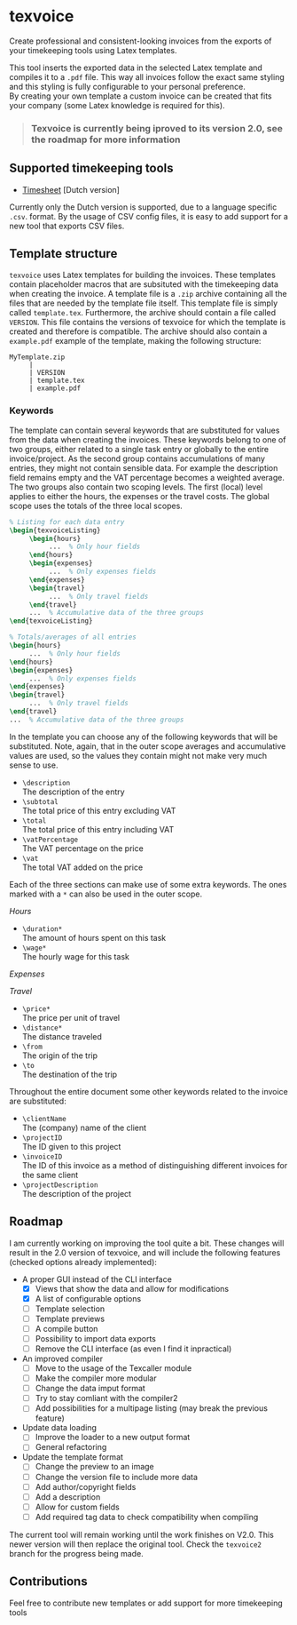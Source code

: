 # texvoice
Create professional and consistent-looking invoices from the exports of your timekeeping tools using Latex templates.

This tool inserts the exported data in the selected Latex template and compiles it to a `.pdf` file.
This way all invoices follow the exact same styling and this styling is fully configurable to your personal preference.  
By creating your own template a custom invoice can be created that fits your company (some Latex knowledge is required for this).

> ### Texvoice is currently being iproved to its version 2.0, see the roadmap for more information

## Supported timekeeping tools
- [Timesheet](https://play.google.com/store/apps/details?id=com.rauscha.apps.timesheet) [Dutch version]

Currently only the Dutch version is supported, due to a language specific `.csv`. format.
By the usage of CSV config files, it is easy to add support for a new tool that exports CSV files.

## Template structure
`texvoice` uses Latex templates for building the invoices. 
These templates contain placeholder macros that are subsituted with the timekeeping data when creating the invoice.
A template file is a `.zip` archive containing all the files that are needed by the template file itself.
This template file is simply called `template.tex`. Furthermore, the archive should contain a file called `VERSION`. 
This file contains the versions of texvoice for which the template is created and therefore is compatible.
The archive should also contain a `example.pdf` example of the template, making the following structure:

```
MyTemplate.zip
     |
     | VERSION
     | template.tex
     | example.pdf
```

### Keywords
The template can contain several keywords that are substituted for values from the data when creating the invoices.
These keywords belong to one of two groups, either related to a single task entry or globally to the entire invoice/project.
As the second group contains accumulations of many entries, they might not contain sensible data. 
For example the description field remains empty and the VAT percentage becomes a weighted average.
The two groups also contain two scoping levels. The first (local) level applies to either the hours, the expenses or the travel costs. The global scope uses the totals of the three local scopes.

``` Latex
% Listing for each data entry
\begin{texvoiceListing}
     \begin{hours}
          ...  % Only hour fields 
     \end{hours}
     \begin{expenses}
          ...  % Only expenses fields
     \end{expenses}
     \begin{travel}
          ...  % Only travel fields
     \end{travel}
     ...  % Accumulative data of the three groups
\end{texvoiceListing}

% Totals/averages of all entries
\begin{hours}
     ...  % Only hour fields 
\end{hours}
\begin{expenses}
     ...  % Only expenses fields
\end{expenses}
\begin{travel}
     ...  % Only travel fields
\end{travel}
...  % Accumulative data of the three groups
```
In the template you can choose any of the following keywords that will be substituted. 
Note, again, that in the outer scope averages and accumulative values are used, so the values they contain might not make very much sense to use.

- `\description`  
 The description of the entry
- `\subtotal`  
 The total price of this entry excluding VAT
- `\total`  
 The total price of this entry including VAT
- `\vatPercentage`  
 The VAT percentage on the price
- `\vat`  
 The total VAT added on the price

Each of the three sections can make use of some extra keywords. The ones marked with a `*` can also be used in the outer scope.

_Hours_
- `\duration*`  
 The amount of hours spent on this task
- `\wage*`  
 The hourly wage for this task
 
_Expenses_

_Travel_
- `\price*`  
 The price per unit of travel
- `\distance*`  
 The distance traveled
- `\from`  
 The origin of the trip
- `\to`  
 The destination of the trip
 
Throughout the entire document some other keywords related to the invoice are substituted:
- `\clientName`  
 The (company) name of the client
- `\projectID`  
 The ID given to this project
- `\invoiceID`  
 The ID of this invoice as a method of distinguishing different invoices for the same client
- `\projectDescription`  
 The description of the project
 
 ## Roadmap
 I am currently working on improving the tool quite a bit. These changes will result in the 2.0 version of texvoice, and will include the following features (checked options already implemented):
 - A proper GUI instead of the CLI interface
   - [X] Views that show the data and allow for modifications
   - [X] A list of configurable options
   - [ ] Template selection
   - [ ] Template previews
   - [ ] A compile button
   - [ ] Possibility to import data exports
   - [ ] Remove the CLI interface (as even I find it inpractical)
   
 - An improved compiler
   - [ ] Move to the usage of the Texcaller module
   - [ ] Make the compiler more modular
   - [ ] Change the data imput format
   - [ ] Try to stay comliant with the compiler2
   - [ ] Add possibilities for a multipage listing (may break the previous feature)
   
 - Update data loading
   - [ ] Improve the loader to a new output format
   - [ ] General refactoring
   
 - Update the template format
   - [ ] Change the preview to an image
   - [ ] Change the version file to include more data
   - [ ] Add author/copyright fields
   - [ ] Add a description
   - [ ] Allow for custom fields
   - [ ] Add required tag data to check compatibility when compiling
 
 The current tool will remain working until the work finishes on V2.0. This newer version will then replace the original tool. Check the `texvoice2` branch for the progress being made.
 
 ## Contributions
 Feel free to contribute new templates or add support for more timekeeping tools

